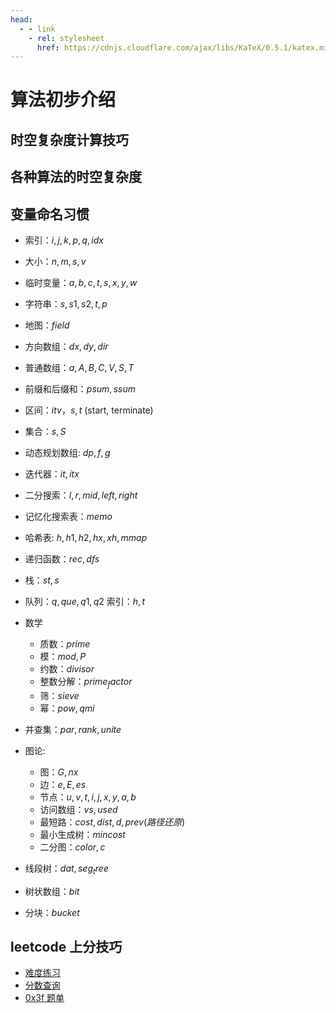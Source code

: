 ```yaml
---
head:
  - - link
    - rel: stylesheet
      href: https://cdnjs.cloudflare.com/ajax/libs/KaTeX/0.5.1/katex.min.css
---
```

# 算法初步介绍

## 时空复杂度计算技巧


## 各种算法的时空复杂度

## 变量命名习惯
* 索引：$i, j, k, p, q, idx$
* 大小：$n, m, s, v$
* 临时变量：$a, b, c, t, s, x, y, w$
* 字符串：$s, s1, s2, t, p$
* 地图：$field$
* 方向数组：$dx, dy, dir$
* 普通数组：$a, A, B, C, V, S, T$
* 前缀和后缀和：$psum, ssum$
* 区间：$itv， s, t$ (start, terminate)
* 集合：$s, S$
* 动态规划数组: $dp, f, g$
* 迭代器：$it, itx$
* 二分搜索：$l, r, mid, left, right$
* 记忆化搜索表：$memo$
* 哈希表: $h, h1, h2, hx, xh, mmap$
* 递归函数：$rec, dfs$
* 栈：$st, s$
* 队列：$q, que, q1, q2$ 索引：$h, t$
* 数学
  * 质数：$prime$
  * 模：$mod, P$
  * 约数：$divisor$
  * 整数分解：$prime_factor$
  * 筛：$sieve$
  * 幂：$pow, qmi$

* 并查集：$par, rank, unite$
* 图论:
  * 图：$G, nx$
  * 边：$e, E, es$
  * 节点：$u, v, t, i, j, x, y, a, b$
  * 访问数组：$vs, used$
  * 最短路：$cost, dist, d, prev(路径还原)$
  * 最小生成树：$mincost$
  * 二分图：$color, c$
* 线段树：$dat, seg_tree$
* 树状数组：$bit$
* 分块：$bucket$

## leetcode 上分技巧
* [难度练习](https://huxulm.github.io/lc-rating/zen)
* [分数查询](https://zerotrac.github.io/leetcode_problem_rating/#/)
* [0x3f 题单](https://leetcode.cn/u/endlesscheng/)